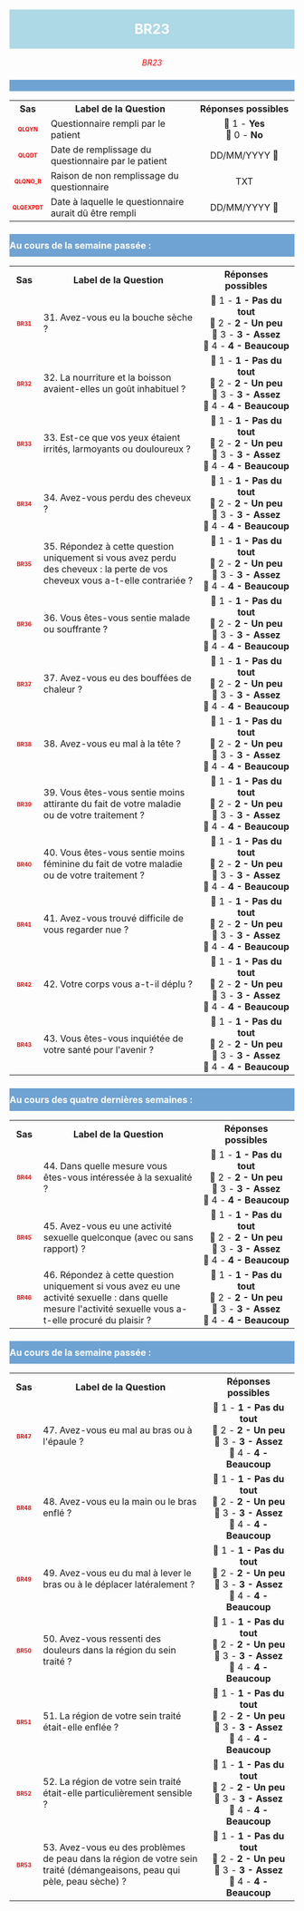 <H1 style='background-color: #add8e6; color: white; width: 100%; text-align: center; padding: 20px 0; font-size: 24px; font-weight: bold;'>BR23</H1>
<div style='color: red; text-align: center; font-style: italic;'>BR23</div>

<h2 style='background-color: #6fa3d3; color: white; width: 100%; text-align: left; padding: 10px 0; font-size: 16px; font-weight: bold;'>
          </h2>
<table style='width:100%;'>
<tr>
<th style='width:50px; text-align:center;'><strong>Sas</strong></th>
<th style='width:600px; text-align:center;'><strong>Label de la Question</strong></th>
<th style='width:300px; text-align:center;'><strong>Réponses possibles</strong></th>
</tr>
<tr>
 <tr> 
<td style='width:50px; text-align:center; color:red; font-size: 10px;'> <b> QLQYN </b></td> 
  <td style='width:600px; text-align:left;'> Questionnaire rempli par le patient   </td>
 <td style='width:300px; text-align:center;'>   🔘 1 - <b>Yes</b> <br> 🔘 0 - <b>No</b> <br> </td> 
 </tr>
 <tr> 
<td style='width:50px; text-align:center; color:red; font-size: 10px;'> <b> QLQDT </b></td> 
  <td style='width:600px; text-align:left;'> Date de remplissage du questionnaire par le patient   </td>
 <td style='width:300px; text-align:center;'>   DD/MM/YYYY 📅 </td> 
 </tr>
 <tr> 
<td style='width:50px; text-align:center; color:red; font-size: 10px;'> <b> QLQNO_R </b></td> 
  <td style='width:600px; text-align:left;'> Raison de non remplissage du questionnaire   </td>
 <td style='width:300px; text-align:center;'>  TXT </td> 
 </tr>
 <tr> 
<td style='width:50px; text-align:center; color:red; font-size: 10px;'> <b> QLQEXPDT </b></td> 
  <td style='width:600px; text-align:left;'> Date à laquelle le questionnaire aurait dû être rempli   </td>
 <td style='width:300px; text-align:center;'>   DD/MM/YYYY 📅 </td> 
 </tr>
</table>
<h2 style='background-color: #6fa3d3; color: white; width: 100%; text-align: left; padding: 10px 0; font-size: 16px; font-weight: bold;'>Au cours de la semaine passée :</h2>
<table style='width:100%;'>
<tr>
<th style='width:50px; text-align:center;'><strong>Sas</strong></th>
<th style='width:600px; text-align:center;'><strong>Label de la Question</strong></th>
<th style='width:300px; text-align:center;'><strong>Réponses possibles</strong></th>
</tr>
<tr>
 <tr> 
<td style='width:50px; text-align:center; color:red; font-size: 10px;'> <b> BR31 </b></td> 
  <td style='width:600px; text-align:left;'> 31. Avez-vous eu la bouche sèche ?   </td>
 <td style='width:300px; text-align:center;'>   🔘 1 - <b>1 - Pas du tout</b> <br> 🔘 2 - <b>2 - Un peu</b> <br> 🔘 3 - <b>3 - Assez</b> <br> 🔘 4 - <b>4 - Beaucoup</b> <br> </td> 
 </tr>
 <tr> 
<td style='width:50px; text-align:center; color:red; font-size: 10px;'> <b> BR32 </b></td> 
  <td style='width:600px; text-align:left;'> 32. La nourriture et la boisson avaient-elles un goût inhabituel ?   </td>
 <td style='width:300px; text-align:center;'>   🔘 1 - <b>1 - Pas du tout</b> <br> 🔘 2 - <b>2 - Un peu</b> <br> 🔘 3 - <b>3 - Assez</b> <br> 🔘 4 - <b>4 - Beaucoup</b> <br> </td> 
 </tr>
 <tr> 
<td style='width:50px; text-align:center; color:red; font-size: 10px;'> <b> BR33 </b></td> 
  <td style='width:600px; text-align:left;'> 33. Est-ce que vos yeux étaient irrités, larmoyants ou douloureux ?   </td>
 <td style='width:300px; text-align:center;'>   🔘 1 - <b>1 - Pas du tout</b> <br> 🔘 2 - <b>2 - Un peu</b> <br> 🔘 3 - <b>3 - Assez</b> <br> 🔘 4 - <b>4 - Beaucoup</b> <br> </td> 
 </tr>
 <tr> 
<td style='width:50px; text-align:center; color:red; font-size: 10px;'> <b> BR34 </b></td> 
  <td style='width:600px; text-align:left;'> 34. Avez-vous perdu des cheveux ?   </td>
 <td style='width:300px; text-align:center;'>   🔘 1 - <b>1 - Pas du tout</b> <br> 🔘 2 - <b>2 - Un peu</b> <br> 🔘 3 - <b>3 - Assez</b> <br> 🔘 4 - <b>4 - Beaucoup</b> <br> </td> 
 </tr>
 <tr> 
<td style='width:50px; text-align:center; color:red; font-size: 10px;'> <b> BR35 </b></td> 
  <td style='width:600px; text-align:left;'> 35. Répondez à cette question uniquement si vous avez perdu des cheveux : la perte de vos cheveux vous a-t-elle contrariée ?   </td>
 <td style='width:300px; text-align:center;'>   🔘 1 - <b>1 - Pas du tout</b> <br> 🔘 2 - <b>2 - Un peu</b> <br> 🔘 3 - <b>3 - Assez</b> <br> 🔘 4 - <b>4 - Beaucoup</b> <br> </td> 
 </tr>
 <tr> 
<td style='width:50px; text-align:center; color:red; font-size: 10px;'> <b> BR36 </b></td> 
  <td style='width:600px; text-align:left;'> 36. Vous êtes-vous sentie malade ou souffrante ?   </td>
 <td style='width:300px; text-align:center;'>   🔘 1 - <b>1 - Pas du tout</b> <br> 🔘 2 - <b>2 - Un peu</b> <br> 🔘 3 - <b>3 - Assez</b> <br> 🔘 4 - <b>4 - Beaucoup</b> <br> </td> 
 </tr>
 <tr> 
<td style='width:50px; text-align:center; color:red; font-size: 10px;'> <b> BR37 </b></td> 
  <td style='width:600px; text-align:left;'> 37. Avez-vous eu des bouffées de chaleur ?   </td>
 <td style='width:300px; text-align:center;'>   🔘 1 - <b>1 - Pas du tout</b> <br> 🔘 2 - <b>2 - Un peu</b> <br> 🔘 3 - <b>3 - Assez</b> <br> 🔘 4 - <b>4 - Beaucoup</b> <br> </td> 
 </tr>
 <tr> 
<td style='width:50px; text-align:center; color:red; font-size: 10px;'> <b> BR38 </b></td> 
  <td style='width:600px; text-align:left;'> 38. Avez-vous eu mal à la tête ?   </td>
 <td style='width:300px; text-align:center;'>   🔘 1 - <b>1 - Pas du tout</b> <br> 🔘 2 - <b>2 - Un peu</b> <br> 🔘 3 - <b>3 - Assez</b> <br> 🔘 4 - <b>4 - Beaucoup</b> <br> </td> 
 </tr>
 <tr> 
<td style='width:50px; text-align:center; color:red; font-size: 10px;'> <b> BR39 </b></td> 
  <td style='width:600px; text-align:left;'> 39. Vous êtes-vous sentie moins attirante du fait de votre maladie ou de votre traitement ?   </td>
 <td style='width:300px; text-align:center;'>   🔘 1 - <b>1 - Pas du tout</b> <br> 🔘 2 - <b>2 - Un peu</b> <br> 🔘 3 - <b>3 - Assez</b> <br> 🔘 4 - <b>4 - Beaucoup</b> <br> </td> 
 </tr>
 <tr> 
<td style='width:50px; text-align:center; color:red; font-size: 10px;'> <b> BR40 </b></td> 
  <td style='width:600px; text-align:left;'> 40. Vous êtes-vous sentie moins féminine du fait de votre maladie ou de votre traitement ?   </td>
 <td style='width:300px; text-align:center;'>   🔘 1 - <b>1 - Pas du tout</b> <br> 🔘 2 - <b>2 - Un peu</b> <br> 🔘 3 - <b>3 - Assez</b> <br> 🔘 4 - <b>4 - Beaucoup</b> <br> </td> 
 </tr>
 <tr> 
<td style='width:50px; text-align:center; color:red; font-size: 10px;'> <b> BR41 </b></td> 
  <td style='width:600px; text-align:left;'> 41. Avez-vous trouvé difficile de vous regarder nue ?   </td>
 <td style='width:300px; text-align:center;'>   🔘 1 - <b>1 - Pas du tout</b> <br> 🔘 2 - <b>2 - Un peu</b> <br> 🔘 3 - <b>3 - Assez</b> <br> 🔘 4 - <b>4 - Beaucoup</b> <br> </td> 
 </tr>
 <tr> 
<td style='width:50px; text-align:center; color:red; font-size: 10px;'> <b> BR42 </b></td> 
  <td style='width:600px; text-align:left;'> 42. Votre corps vous a-t-il déplu ?   </td>
 <td style='width:300px; text-align:center;'>   🔘 1 - <b>1 - Pas du tout</b> <br> 🔘 2 - <b>2 - Un peu</b> <br> 🔘 3 - <b>3 - Assez</b> <br> 🔘 4 - <b>4 - Beaucoup</b> <br> </td> 
 </tr>
 <tr> 
<td style='width:50px; text-align:center; color:red; font-size: 10px;'> <b> BR43 </b></td> 
  <td style='width:600px; text-align:left;'> 43. Vous êtes-vous inquiétée de votre santé pour l'avenir ?   </td>
 <td style='width:300px; text-align:center;'>   🔘 1 - <b>1 - Pas du tout</b> <br> 🔘 2 - <b>2 - Un peu</b> <br> 🔘 3 - <b>3 - Assez</b> <br> 🔘 4 - <b>4 - Beaucoup</b> <br> </td> 
 </tr>
</table>
<h2 style='background-color: #6fa3d3; color: white; width: 100%; text-align: left; padding: 10px 0; font-size: 16px; font-weight: bold;'>Au cours des quatre dernières semaines :</h2>
<table style='width:100%;'>
<tr>
<th style='width:50px; text-align:center;'><strong>Sas</strong></th>
<th style='width:600px; text-align:center;'><strong>Label de la Question</strong></th>
<th style='width:300px; text-align:center;'><strong>Réponses possibles</strong></th>
</tr>
<tr>
 <tr> 
<td style='width:50px; text-align:center; color:red; font-size: 10px;'> <b> BR44 </b></td> 
  <td style='width:600px; text-align:left;'> 44. Dans quelle mesure vous êtes-vous intéressée à la sexualité ?   </td>
 <td style='width:300px; text-align:center;'>   🔘 1 - <b>1 - Pas du tout</b> <br> 🔘 2 - <b>2 - Un peu</b> <br> 🔘 3 - <b>3 - Assez</b> <br> 🔘 4 - <b>4 - Beaucoup</b> <br> </td> 
 </tr>
 <tr> 
<td style='width:50px; text-align:center; color:red; font-size: 10px;'> <b> BR45 </b></td> 
  <td style='width:600px; text-align:left;'> 45. Avez-vous eu une activité sexuelle quelconque (avec ou sans rapport) ?   </td>
 <td style='width:300px; text-align:center;'>   🔘 1 - <b>1 - Pas du tout</b> <br> 🔘 2 - <b>2 - Un peu</b> <br> 🔘 3 - <b>3 - Assez</b> <br> 🔘 4 - <b>4 - Beaucoup</b> <br> </td> 
 </tr>
 <tr> 
<td style='width:50px; text-align:center; color:red; font-size: 10px;'> <b> BR46 </b></td> 
  <td style='width:600px; text-align:left;'> 46. Répondez à cette question uniquement si vous avez eu une activité sexuelle : dans quelle mesure l'activité sexuelle vous a-t-elle procuré du plaisir ?   </td>
 <td style='width:300px; text-align:center;'>   🔘 1 - <b>1 - Pas du tout</b> <br> 🔘 2 - <b>2 - Un peu</b> <br> 🔘 3 - <b>3 - Assez</b> <br> 🔘 4 - <b>4 - Beaucoup</b> <br> </td> 
 </tr>
</table>
<h2 style='background-color: #6fa3d3; color: white; width: 100%; text-align: left; padding: 10px 0; font-size: 16px; font-weight: bold;'>Au cours de la semaine passée :</h2>
<table style='width:100%;'>
<tr>
<th style='width:50px; text-align:center;'><strong>Sas</strong></th>
<th style='width:600px; text-align:center;'><strong>Label de la Question</strong></th>
<th style='width:300px; text-align:center;'><strong>Réponses possibles</strong></th>
</tr>
<tr>
 <tr> 
<td style='width:50px; text-align:center; color:red; font-size: 10px;'> <b> BR47 </b></td> 
  <td style='width:600px; text-align:left;'> 47. Avez-vous eu mal au bras ou à l'épaule ?   </td>
 <td style='width:300px; text-align:center;'>   🔘 1 - <b>1 - Pas du tout</b> <br> 🔘 2 - <b>2 - Un peu</b> <br> 🔘 3 - <b>3 - Assez</b> <br> 🔘 4 - <b>4 - Beaucoup</b> <br> </td> 
 </tr>
 <tr> 
<td style='width:50px; text-align:center; color:red; font-size: 10px;'> <b> BR48 </b></td> 
  <td style='width:600px; text-align:left;'> 48. Avez-vous eu la main ou le bras enflé ?   </td>
 <td style='width:300px; text-align:center;'>   🔘 1 - <b>1 - Pas du tout</b> <br> 🔘 2 - <b>2 - Un peu</b> <br> 🔘 3 - <b>3 - Assez</b> <br> 🔘 4 - <b>4 - Beaucoup</b> <br> </td> 
 </tr>
 <tr> 
<td style='width:50px; text-align:center; color:red; font-size: 10px;'> <b> BR49 </b></td> 
  <td style='width:600px; text-align:left;'> 49. Avez-vous eu du mal à lever le bras ou à le déplacer latéralement ?   </td>
 <td style='width:300px; text-align:center;'>   🔘 1 - <b>1 - Pas du tout</b> <br> 🔘 2 - <b>2 - Un peu</b> <br> 🔘 3 - <b>3 - Assez</b> <br> 🔘 4 - <b>4 - Beaucoup</b> <br> </td> 
 </tr>
 <tr> 
<td style='width:50px; text-align:center; color:red; font-size: 10px;'> <b> BR50 </b></td> 
  <td style='width:600px; text-align:left;'> 50. Avez-vous ressenti des douleurs dans la région du sein traité ?   </td>
 <td style='width:300px; text-align:center;'>   🔘 1 - <b>1 - Pas du tout</b> <br> 🔘 2 - <b>2 - Un peu</b> <br> 🔘 3 - <b>3 - Assez</b> <br> 🔘 4 - <b>4 - Beaucoup</b> <br> </td> 
 </tr>
 <tr> 
<td style='width:50px; text-align:center; color:red; font-size: 10px;'> <b> BR51 </b></td> 
  <td style='width:600px; text-align:left;'> 51. La région de votre sein traité était-elle enflée ?   </td>
 <td style='width:300px; text-align:center;'>   🔘 1 - <b>1 - Pas du tout</b> <br> 🔘 2 - <b>2 - Un peu</b> <br> 🔘 3 - <b>3 - Assez</b> <br> 🔘 4 - <b>4 - Beaucoup</b> <br> </td> 
 </tr>
 <tr> 
<td style='width:50px; text-align:center; color:red; font-size: 10px;'> <b> BR52 </b></td> 
  <td style='width:600px; text-align:left;'> 52. La région de votre sein traité était-elle particulièrement sensible ?   </td>
 <td style='width:300px; text-align:center;'>   🔘 1 - <b>1 - Pas du tout</b> <br> 🔘 2 - <b>2 - Un peu</b> <br> 🔘 3 - <b>3 - Assez</b> <br> 🔘 4 - <b>4 - Beaucoup</b> <br> </td> 
 </tr>
 <tr> 
<td style='width:50px; text-align:center; color:red; font-size: 10px;'> <b> BR53 </b></td> 
  <td style='width:600px; text-align:left;'> 53. Avez-vous eu des problèmes de peau dans la région de votre sein traité (démangeaisons, peau qui pèle, peau sèche) ?   </td>
 <td style='width:300px; text-align:center;'>   🔘 1 - <b>1 - Pas du tout</b> <br> 🔘 2 - <b>2 - Un peu</b> <br> 🔘 3 - <b>3 - Assez</b> <br> 🔘 4 - <b>4 - Beaucoup</b> <br> </td> 
 </tr>
</table>
